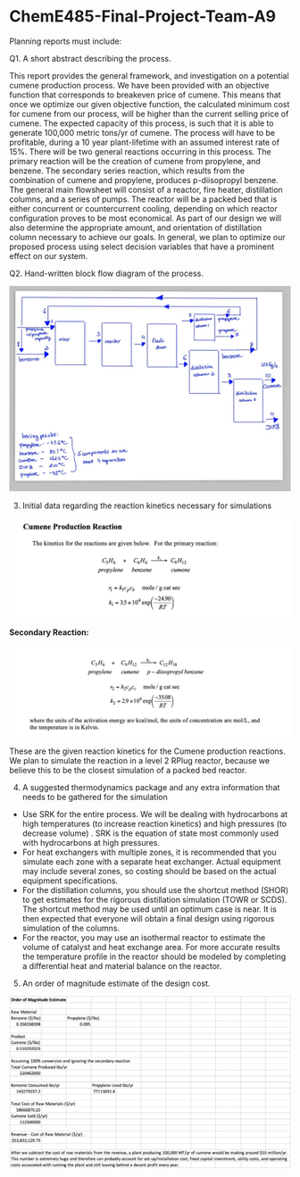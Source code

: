 # ChemE485-Final-Project-Team-A9

Planning reports must include:

Q1. A short abstract describing the process.

This report provides the general framework, and investigation on a potential cumene production process. We have been provided with an objective function that corresponds to breakeven price of cumene. This means that once we optimize our given objective function, the calculated minimum cost for cumene from our process, will be higher than the current selling price of cumene. The expected capacity of this process, is such that it is able to generate 100,000 metric tons/yr of cumene. The process will have to be profitable, during a 10 year plant-lifetime with an assumed interest rate of 15%. There will be two general reactions occurring in this process. The primary reaction will be the creation of cumene from propylene, and benzene. The secondary series reaction, which results from the combination of cumene and propylene, produces p-diisopropyl benzene. The general main flowsheet will consist of a reactor, fire heater, distillation columns, and a series of pumps. The reactor will be a packed bed that is either concurrent or countercurrent cooling, depending on which reactor configuration proves to be most economical. As part of our design we will also determine the appropriate amount, and orientation of distillation column necessary to achieve our goals. In general, we plan to optimize our proposed process using select decision variables that have a prominent effect on our system. 

Q2. Hand-written block flow diagram of the process.

![](/BFD.jpeg)

3. Initial data regarding the reaction kinetics necessary for simulations

![](/CumeneReaction1.png)

**Secondary Reaction:**

![](/CumeneReaction2.png)

These are the given reaction kinetics for the Cumene production reactions. We plan to simulate the reaction in a level 2 RPlug reactor, because we believe this to be the closest simulation of a packed bed reactor. 

4. A suggested thermodynamics package and any extra information that needs to be gathered for the simulation

- Use SRK for the entire process. We will be dealing with hydrocarbons at high temperatures (to increase reaction kinetics) and high pressures (to decrease volume) . SRK is the equation of state most commonly used with hydrocarbons at high pressures.
- For heat exchangers with multiple zones, it is recommended that you simulate each zone with a separate heat exchanger. Actual equipment may include several zones, so costing should be based on the actual equipment specifications.
- For the distillation columns, you should use the shortcut method (SHOR) to get estimates for the rigorous distillation simulation (TOWR or SCDS). The shortcut method may be used until an optimum case is near. It is then expected that everyone will obtain a final design using rigorous simulation of the columns.
- For the reactor, you may use an isothermal reactor to estimate the volume of catalyst and heat exchange area. For more accurate results the temperature profile in the reactor should be modeled by completing a differential heat and material balance on the reactor.

5. An order of magnitude estimate of the design cost.

![](/OrderofMagnitudeEstimate.png)
